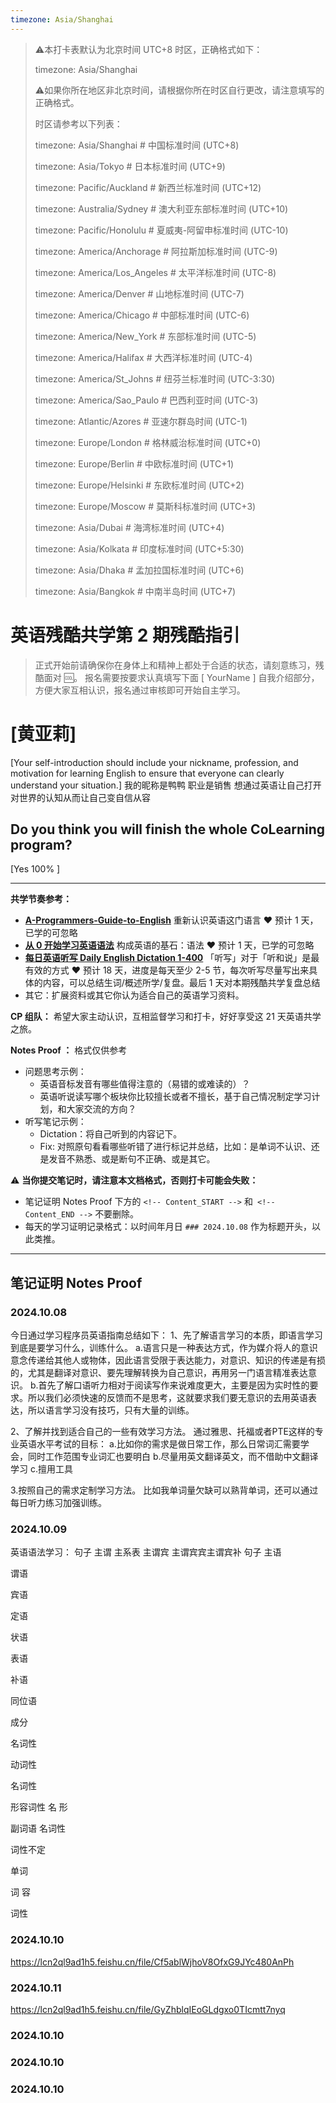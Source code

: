 ```yaml
---
timezone: Asia/Shanghai
---
```


> ⚠️本打卡表默认为北京时间 UTC+8 时区，正确格式如下：
>
> timezone: Asia/Shanghai
>
> ⚠️如果你所在地区非北京时间，请根据你所在时区自行更改，请注意填写的正确格式。
>
> 时区请参考以下列表：
>
> timezone: Asia/Shanghai # 中国标准时间 (UTC+8)
>
> timezone: Asia/Tokyo # 日本标准时间 (UTC+9)
>
> timezone: Pacific/Auckland # 新西兰标准时间 (UTC+12)
>
> timezone: Australia/Sydney # 澳大利亚东部标准时间 (UTC+10)
>
> timezone: Pacific/Honolulu # 夏威夷-阿留申标准时间 (UTC-10)
>
> timezone: America/Anchorage # 阿拉斯加标准时间 (UTC-9)
>
> timezone: America/Los_Angeles # 太平洋标准时间 (UTC-8)
>
> timezone: America/Denver # 山地标准时间 (UTC-7)
>
> timezone: America/Chicago # 中部标准时间 (UTC-6)
>
> timezone: America/New_York # 东部标准时间 (UTC-5)
>
> timezone: America/Halifax # 大西洋标准时间 (UTC-4)
>
> timezone: America/St_Johns # 纽芬兰标准时间 (UTC-3:30)
>
> timezone: America/Sao_Paulo # 巴西利亚时间 (UTC-3)
>
> timezone: Atlantic/Azores # 亚速尔群岛时间 (UTC-1)
>
> timezone: Europe/London # 格林威治标准时间 (UTC+0)
>
> timezone: Europe/Berlin # 中欧标准时间 (UTC+1)
>
> timezone: Europe/Helsinki # 东欧标准时间 (UTC+2)
>
> timezone: Europe/Moscow # 莫斯科标准时间 (UTC+3)
>
> timezone: Asia/Dubai # 海湾标准时间 (UTC+4)
>
> timezone: Asia/Kolkata # 印度标准时间 (UTC+5:30)
>
> timezone: Asia/Dhaka # 孟加拉国标准时间 (UTC+6)
>
> timezone: Asia/Bangkok # 中南半岛时间 (UTC+7)



# 英语残酷共学第 2 期残酷指引

> 正式开始前请确保你在身体上和精神上都处于合适的状态，请刻意练习，残酷面对 🆒。 报名需要按要求认真填写下面 [ YourName ] 自我介绍部分，方便大家互相认识，报名通过审核即可开始自主学习。

# [黄亚莉]

[Your self-introduction should include your nickname, profession, and motivation for learning English to ensure that everyone can clearly understand your situation.]
我的昵称是鸭鸭 职业是销售 想通过英语让自己打开对世界的认知从而让自己变自信从容
## Do you think you will finish the whole CoLearning program?

[Yes 100% ]

---

**共学节奏参考：**

- [**A-Programmers-Guide-to-English**](https://github.com/yujiangshui/A-Programmers-Guide-to-English) 重新认识英语这门语言 ❤️ 预计 1 天，已学的可忽略
- [**从 0 开始学习英语语法**](https://hzpt-inet-club.github.io/english-note/) 构成英语的基石：语法 ❤️ 预计 1 天，已学的可忽略
- [**每日英语听写 Daily English Dictation 1-400**](https://www.bilibili.com/video/BV1U7411a7xG?p=3&vd_source=bc0666711d2280c24d54945ab9c11146) 「听写」对于「听和说」是最有效的方式 ❤️ 预计 18 天，进度是每天至少 2-5 节，每次听写尽量写出来具体的内容，可以总结生词/概述所学/复盘。最后 1 天对本期残酷共学复盘总结
- 其它：扩展资料或其它你认为适合自己的英语学习资料。

**CP 组队：**  希望大家主动认识，互相监督学习和打卡，好好享受这 21 天英语共学之旅。

**Notes Proof ：** 格式仅供参考

- 问题思考示例：
  - 英语音标发音有哪些值得注意的（易错的或难读的）？
  - 英语听说读写哪个板块你比较擅长或者不擅长，基于自己情况制定学习计划，和大家交流的方向？
- 听写笔记示例：
  - Dictation：将自己听到的内容记下。
  - Fix: 对照原句看看哪些听错了进行标记并总结，比如：是单词不认识、还是发音不熟悉、或是断句不正确、或是其它。

⚠️ **当你提交笔记时，请注意本文档格式，否则打卡可能会失败：**

- 笔记证明 Notes Proof 下方的 `<!-- Content_START -->` 和` <!-- Content_END -->` 不要删除。
- 每天的学习证明记录格式：以时间年月日 `### 2024.10.08` 作为标题开头，以此类推。

---

## 笔记证明 Notes Proof

<!-- Content_START --> 

### 2024.10.08
今日通过学习程序员英语指南总结如下：
1、先了解语言学习的本质，即语言学习到底是要学习什么，训练什么。
a.语言只是一种表达方式，作为媒介将人的意识意念传递给其他人或物体，因此语言受限于表达能力，对意识、知识的传递是有损的，尤其是翻译对意识、要先理解转换为自己意识，再用另一门语言精准表达意识。
b.首先了解口语听力相对于阅读写作来说难度更大，主要是因为实时性的要求。所以我们必须快速的反馈而不是思考，这就要求我们要无意识的去用英语表达，所以语言学习没有技巧，只有大量的训练。

2、了解并找到适合自己的一些有效学习方法。
通过雅思、托福或者PTE这样的专业英语水平考试的目标：
a.比如你的需求是做日常工作，那么日常词汇需要学会，同时工作范围专业词汇也要明白
b.尽量用英文翻译英文，而不借助中文翻译学习
c.擅用工具

3.按照自己的需求定制学习方法。
比如我单词量欠缺可以熟背单词，还可以通过每日听力练习加强训练。

### 2024.10.09

英语语法学习：
句子 
主谓 主系表 主谓宾 主谓宾宾主谓宾补 
句子 
主语 

谓语 

宾语 

定语 

状语 

表语 

补语 

同位语 

成分 

名词性 

动词性 

名词性 

形容词性 名 形 

副词语 名词性 

词性不定 

单词 

词 容 

词性 



### 2024.10.10
https://lcn2ql9ad1h5.feishu.cn/file/Cf5ablWjhoV8OfxG9JYc480AnPh


### 2024.10.11
https://lcn2ql9ad1h5.feishu.cn/file/GyZhblqIEoGLdgxo0TIcmtt7nyq


### 2024.10.10

### 2024.10.10

### 2024.10.10








<!-- Content_END -->
